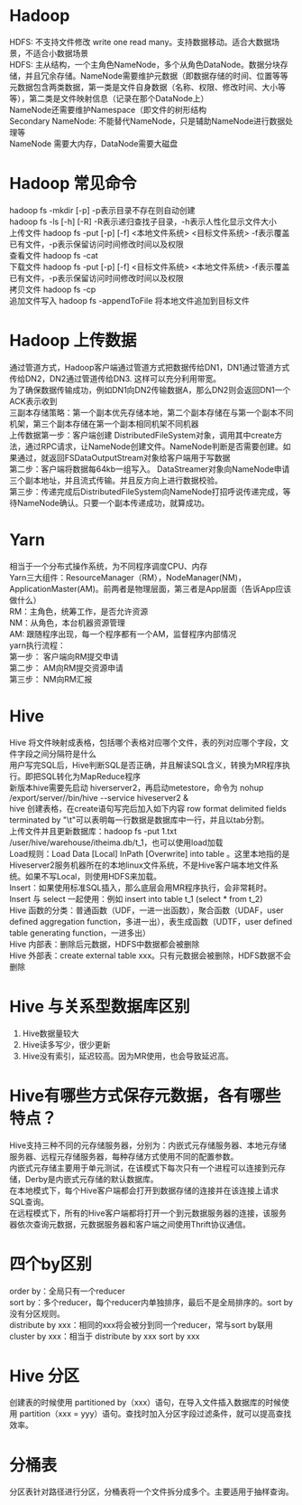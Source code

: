 # Hadoop
HDFS: 不支持文件修改 write one read many。支持数据移动。适合大数据场景，不适合小数据场景  
HDFS: 主从结构，一个主角色NameNode，多个从角色DataNode。数据分块存储，并且冗余存储。NameNode需要维护元数据（即数据存储的时间、位置等等  
元数据包含两类数据，第一类是文件自身数据（名称、权限、修改时间、大小等等），第二类是文件映射信息（记录在那个DataNode上）  
NameNode还需要维护Namespace（即文件的树形结构  
Secondary NameNode: 不能替代NameNode，只是辅助NameNode进行数据处理等  
NameNode 需要大内存，DataNode需要大磁盘  
# Hadoop 常见命令
hadoop fs -mkdir [-p] <path> -p表示目录不存在则自动创建  
hadoop fs -ls [-h] [-R] <path> -R表示递归查找子目录，-h表示人性化显示文件大小  
上传文件 hadoop fs -put [-p] [-f] <本地文件系统> <目标文件系统>  -f表示覆盖已有文件，-p表示保留访问时间修改时间以及权限  
查看文件 hadoop fs -cat <src>  
下载文件 hadoop fs -put [-p] [-f] <目标文件系统> <本地文件系统>  -f表示覆盖已有文件，-p表示保留访问时间修改时间以及权限  
拷贝文件 hadoop fs -cp <src> <dst>  
追加文件写入 hadoop fs -appendToFile <localsrc> <dst> 将本地文件追加到目标文件  
# Hadoop 上传数据
通过管道方式，Hadoop客户端通过管道方式把数据传给DN1，DN1通过管道方式传给DN2，DN2通过管道传给DN3. 这样可以充分利用带宽。  
为了确保数据传输成功，例如DN1向DN2传输数据A，那么DN2则会返回DN1一个ACK表示收到  
三副本存储策略：第一个副本优先存储本地，第二个副本存储在与第一个副本不同机架，第三个副本存储在第一个副本相同机架不同机器  
上传数据第一步：客户端创建 DistributedFileSystem对象，调用其中create方法，通过RPC请求，让NameNode创建文件。NameNode判断是否需要创建。如果通过，就返回FSDataOutputStream对象给客户端用于写数据  
第二步：客户端将数据每64kb一组写入。 DataStreamer对象向NameNode申请三个副本地址，并且流式传输。并且反方向上进行数据校验。  
第三步：传递完成后DistributedFileSystem向NameNode打招呼说传递完成，等待NameNode确认。只要一个副本传递成功，就算成功。  
# Yarn
相当于一个分布式操作系统，为不同程序调度CPU、内存  
Yarn三大组件：ResourceManager（RM），NodeManager(NM)，ApplicationMaster(AM)。前两者是物理层面，第三者是App层面（告诉App应该做什么）  
RM：主角色，统筹工作，是否允许资源  
NM：从角色，本台机器资源管理  
AM: 跟随程序出现，每一个程序都有一个AM，监督程序内部情况  
yarn执行流程：  
第一步： 客户端向RM提交申请  
第二步： AM向RM提交资源申请  
第三步： NM向RM汇报  
# Hive
Hive 将文件映射成表格，包括哪个表格对应哪个文件，表的列对应哪个字段，文件字段之间分隔符是什么  
用户写完SQL后，Hive判断SQL是否正确，并且解读SQL含义，转换为MR程序执行。即把SQL转化为MapReduce程序  
新版本hive需要先启动 hiverserver2，再启动metestore，命令为 nohup /export/server/<hive>/bin/hive --service hiveserver2 &  
hive 创建表格，在create语句写完后加入如下内容 row format delimited fields terminated by "\t"可以表明每一行数据是数据库中一行，并且以tab分割。  
上传文件并且更新数据库：hadoop fs -put 1.txt /user/hive/warehouse/itheima.db/t_1，也可以使用load加载  
Load规则：Load Data [Local] InPath <path> [Overwrite] into table <tableName>。这里本地指的是Hiveserver2服务机器所在的本地linux文件系统，不是Hive客户端本地文件系统。如果不写Local，则使用HDFS来加载。  
Insert：如果使用标准SQL插入，那么底层会用MR程序执行，会非常耗时。  
Insert 与 select 一起使用：例如 insert into table t_1 (select * from t_2)  
Hive 函数的分类：普通函数（UDF，一进一出函数），聚合函数（UDAF，user defined aggregation function，多进一出），表生成函数（UDTF，user defined table generating function，一进多出）  
Hive 内部表：删除后元数据，HDFS中数据都会被删除  
Hive 外部表：create external table xxx。只有元数据会被删除，HDFS数据不会删除
# Hive 与关系型数据库区别
1. Hive数据量较大
2. Hive读多写少，很少更新
3. Hive没有索引，延迟较高。因为MR使用，也会导致延迟高。

# Hive有哪些方式保存元数据，各有哪些特点？
Hive支持三种不同的元存储服务器，分别为：内嵌式元存储服务器、本地元存储服务器、远程元存储服务器，每种存储方式使用不同的配置参数。  
内嵌式元存储主要用于单元测试，在该模式下每次只有一个进程可以连接到元存储，Derby是内嵌式元存储的默认数据库。  
在本地模式下，每个Hive客户端都会打开到数据存储的连接并在该连接上请求SQL查询。  
在远程模式下，所有的Hive客户端都将打开一个到元数据服务器的连接，该服务器依次查询元数据，元数据服务器和客户端之间使用Thrift协议通信。  

# 四个by区别
order by：全局只有一个reducer  
sort by：多个reducer，每个reducer内单独排序，最后不是全局排序的。sort by没有分区规则。  
distribute by xxx：相同的xxx将会被分到同一个reducer，常与sort by联用  
cluster by xxx：相当于 distribute by xxx sort by xxx

# Hive 分区
创建表的时候使用 partitioned by（xxx）语句，在导入文件插入数据库的时候使用 partition（xxx = yyy）语句。查找时加入分区字段过滤条件，就可以提高查找效率。 

# 分桶表
分区表针对路径进行分区，分桶表将一个文件拆分成多个。主要适用于抽样查询。  

